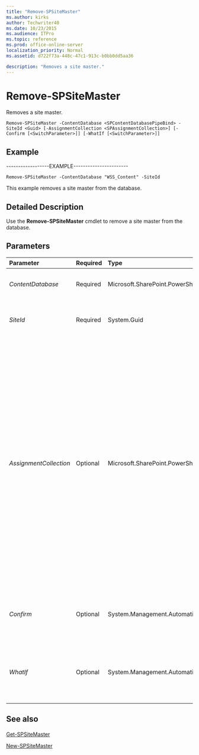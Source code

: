 ```yaml
---
title: "Remove-SPSiteMaster"
ms.author: kirks
author: Techwriter40
ms.date: 10/23/2015
ms.audience: ITPro
ms.topic: reference
ms.prod: office-online-server
localization_priority: Normal
ms.assetid: d722f73a-448c-47c1-913c-b0bb0dd5aa36

description: "Removes a site master."
---
```


# Remove-SPSiteMaster

Removes a site master.
  
```
Remove-SPSiteMaster -ContentDatabase <SPContentDatabasePipeBind> -SiteId <Guid> [-AssignmentCollection <SPAssignmentCollection>] [-Confirm [<SwitchParameter>]] [-WhatIf [<SwitchParameter>]]

```

## Example

------------------EXAMPLE-----------------------
  
```
Remove-SPSiteMaster -ContentDatabase "WSS_Content" -SiteId 
```

This example removes a site master from the database.
  
## Detailed Description

Use the **Remove-SPSiteMaster** cmdlet to remove a site master from the database. 
  
## Parameters

|**Parameter**|**Required**|**Type**|**Description**|
|:-----|:-----|:-----|:-----|
| _ContentDatabase_ <br/> |Required  <br/> |Microsoft.SharePoint.PowerShell.SPContentDatabasePipeBind  <br/> |Specifies the name of the database to remove the site master. For example, WSS_Content.  <br/> |
| _SiteId_ <br/> |Required  <br/> |System.Guid  <br/> |Specifies the ID of the Site Master to remove. For example, ff480534-7e64-44a5-b7e3-7c418624cdf6.  <br/> |
| _AssignmentCollection_ <br/> |Optional  <br/> |Microsoft.SharePoint.PowerShell.SPAssignmentCollection  <br/> |Manages objects for the purpose of proper disposal. Use of objects, such as **SPWeb** or **SPSite**, can use large amounts of memory and use of these objects in Windows PowerShell scripts requires proper memory management. Using the **SPAssignment** object, you can assign objects to a variable and dispose of the objects after they are needed to free up memory. When **SPWeb**, **SPSite**, or **SPSiteAdministration** objects are used, the objects are automatically disposed of if an assignment collection or the **Global** parameter is not used.  <br/> > [!NOTE]> When the **Global** parameter is used, all objects are contained in the global store. If objects are not immediately used, or disposed of by using the **Stop-SPAssignment** command, an out-of-memory scenario can occur.           |
| _Confirm_ <br/> |Optional  <br/> |System.Management.Automation.SwitchParameter  <br/> |Prompts you for confirmation before executing the command. For more information, type the following command: **get-help about_commonparameters** <br/> |
| _WhatIf_ <br/> |Optional  <br/> |System.Management.Automation.SwitchParameter  <br/> |Displays a message that describes the effect of the command instead of executing the command. For more information, type the following command: **get-help about_commonparameters** <br/> |
   
## See also

#### 

[Get-SPSiteMaster](get-spsitemaster.md)
  
[New-SPSiteMaster](new-spsitemaster.md)

